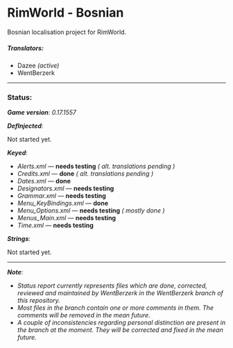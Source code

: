 # RimWorld - Bosnian
Bosnian localisation project for RimWorld.

##### Translators:
* Dazee *(active)*
* WentBerzerk

---

### Status:
***Game version***: *0.17.1557*

***DefInjected***:

Not started yet.

***Keyed***:
* *Alerts.xml* &mdash; **needs testing** *( alt. translations pending )*
* *Credits.xml* &mdash; **done** *( alt. translations pending )*
* *Dates.xml* &mdash; **done**
* *Designators.xml* &mdash; **needs testing**
* *Grammar.xml* &mdash; **needs testing**
* *Menu_KeyBindings.xml* &mdash; **done**
* *Menu_Options.xml* &mdash; **needs testing** *( mostly done )*
* *Menus_Main.xml* &mdash; **needs testing**
* *Time.xml* &mdash; **needs testing**

***Strings***:

Not started yet.

---

***Note***:
* *Status report currently represents files which are done, corrected, reviewed and maintained by WentBerzerk in the WentBerzerk branch of this repository.*
* *Most files in the branch contain one or more comments in them. The comments will be removed in the mean future*.
* *A couple of inconsistencies regarding personal distinction are present in the branch at the moment. They will be corrected and fixed in the mean future.*
